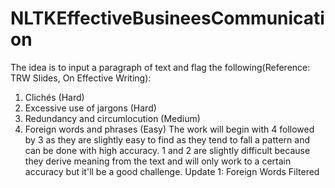 # NLTKEffectiveBusineesCommunication
The idea is to input a paragraph of text and flag the following(Reference: TRW Slides, On Effective Writing): 
1. Clichés (Hard)
2. Excessive use of jargons (Hard)
3. Redundancy and circumlocution (Medium)
4. Foreign words and phrases (Easy)
The work will begin with 4 followed by 3 as they are slightly easy to find as they tend to fall a pattern and can be done with high accuracy. 1 and 2 are slightly difficult because they derive meaning from the text and will only work to a certain accuracy but it'll be a good challenge.
Update 1: Foreign Words Filtered

